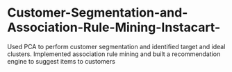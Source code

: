 # Customer-Segmentation-and-Association-Rule-Mining-Instacart-
Used PCA to perform customer segmentation and identified target and ideal clusters. Implemented association rule mining and built a recommendation engine to suggest items to customers
